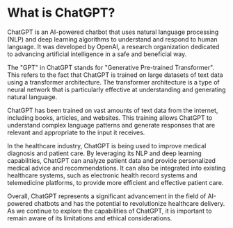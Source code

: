 What is ChatGPT?
==================================================

ChatGPT is an AI-powered chatbot that uses natural language processing (NLP) and deep learning algorithms to understand and respond to human language. It was developed by OpenAI, a research organization dedicated to advancing artificial intelligence in a safe and beneficial way.

The "GPT" in ChatGPT stands for "Generative Pre-trained Transformer". This refers to the fact that ChatGPT is trained on large datasets of text data using a transformer architecture. The transformer architecture is a type of neural network that is particularly effective at understanding and generating natural language.

ChatGPT has been trained on vast amounts of text data from the internet, including books, articles, and websites. This training allows ChatGPT to understand complex language patterns and generate responses that are relevant and appropriate to the input it receives.

In the healthcare industry, ChatGPT is being used to improve medical diagnosis and patient care. By leveraging its NLP and deep learning capabilities, ChatGPT can analyze patient data and provide personalized medical advice and recommendations. It can also be integrated into existing healthcare systems, such as electronic health record systems and telemedicine platforms, to provide more efficient and effective patient care.

Overall, ChatGPT represents a significant advancement in the field of AI-powered chatbots and has the potential to revolutionize healthcare delivery. As we continue to explore the capabilities of ChatGPT, it is important to remain aware of its limitations and ethical considerations.
